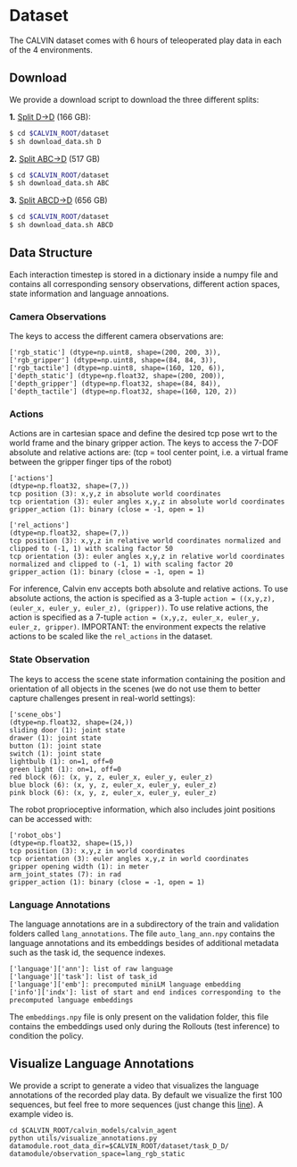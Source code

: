 # Dataset
The CALVIN dataset comes with 6 hours of teleoperated play data in each of the 4 environments.

## Download

We provide a download script to download the three different splits:

**1.** [Split D->D](http://calvin.cs.uni-freiburg.de/dataset/task_D_D.zip) (166 GB):
```bash
$ cd $CALVIN_ROOT/dataset
$ sh download_data.sh D
```
**2.** [Split ABC->D](http://calvin.cs.uni-freiburg.de/dataset/task_ABC_D.zip) (517 GB)
```bash
$ cd $CALVIN_ROOT/dataset
$ sh download_data.sh ABC
```
**3.** [Split ABCD->D](http://calvin.cs.uni-freiburg.de/dataset/task_ABCD_D.zip) (656 GB)
```bash
$ cd $CALVIN_ROOT/dataset
$ sh download_data.sh ABCD
```
## Data Structure
Each interaction timestep is stored in a dictionary inside a numpy file and contains all corresponding sensory observations, different action spaces, state information and language annoations.
### Camera Observations
The keys to access the different camera observations are:
```
['rgb_static'] (dtype=np.uint8, shape=(200, 200, 3)),
['rgb_gripper'] (dtype=np.uint8, shape=(84, 84, 3)),
['rgb_tactile'] (dtype=np.uint8, shape=(160, 120, 6)),
['depth_static'] (dtype=np.float32, shape=(200, 200)),
['depth_gripper'] (dtype=np.float32, shape=(84, 84)),
['depth_tactile'] (dtype=np.float32, shape=(160, 120, 2))
```
### Actions
Actions are in cartesian space and define the desired tcp pose wrt to the world frame and the binary gripper action.
The keys to access the 7-DOF absolute and relative actions are:
(tcp = tool center point, i.e. a virtual frame between the gripper finger tips of the robot)
```
['actions']
(dtype=np.float32, shape=(7,))
tcp position (3): x,y,z in absolute world coordinates
tcp orientation (3): euler angles x,y,z in absolute world coordinates
gripper_action (1): binary (close = -1, open = 1)

['rel_actions']
(dtype=np.float32, shape=(7,))
tcp position (3): x,y,z in relative world coordinates normalized and clipped to (-1, 1) with scaling factor 50
tcp orientation (3): euler angles x,y,z in relative world coordinates normalized and clipped to (-1, 1) with scaling factor 20
gripper_action (1): binary (close = -1, open = 1)
```
For inference, Calvin env accepts both absolute and relative actions. To use absolute actions, the action is specified as a 3-tuple
`action = ((x,y,z), (euler_x, euler_y, euler_z), (gripper))`. To use relative actions, the action is specified as a
7-tuple `action = (x,y,z, euler_x, euler_y, euler_z, gripper)`. IMPORTANT: the environment expects the relative actions
to be scaled like the `rel_actions` in the dataset.

### State Observation
The keys to access the scene state information containing the position and orientation of all objects in the scenes
(we do not use them to better capture challenges present in real-world settings):
```
['scene_obs']
(dtype=np.float32, shape=(24,))
sliding door (1): joint state
drawer (1): joint state
button (1): joint state
switch (1): joint state
lightbulb (1): on=1, off=0
green light (1): on=1, off=0
red block (6): (x, y, z, euler_x, euler_y, euler_z)
blue block (6): (x, y, z, euler_x, euler_y, euler_z)
pink block (6): (x, y, z, euler_x, euler_y, euler_z)
```
The robot proprioceptive information, which also includes joint positions can be accessed with:
```
['robot_obs']
(dtype=np.float32, shape=(15,))
tcp position (3): x,y,z in world coordinates
tcp orientation (3): euler angles x,y,z in world coordinates
gripper opening width (1): in meter
arm_joint_states (7): in rad
gripper_action (1): binary (close = -1, open = 1)
```
### Language Annotations
The language annotations are in a subdirectory of the train and validation folders called `lang_annotations`.
The file `auto_lang_ann.npy` contains the language annotations and its embeddings besides of additional metadata such as the task id, the sequence indexes.
```
['language']['ann']: list of raw language
['language']['task']: list of task_id
['language']['emb']: precomputed miniLM language embedding
['info']['indx']: list of start and end indices corresponding to the precomputed language embeddings
```
The `embeddings.npy` file is only present on the validation folder, this file contains the embeddings used only during the Rollouts (test inference) to condition the policy.

## Visualize Language Annotations
We provide a script to generate a video that visualizes the language annotations of the recorded play data.
By default we visualize the first 100 sequences, but feel free to more sequences (just change this [line](https://github.com/mees/calvin/blob/main/calvin_models/calvin_agent/utils/visualize_annotations.py#L57)).
A example video is.
```
cd $CALVIN_ROOT/calvin_models/calvin_agent
python utils/visualize_annotations.py datamodule.root_data_dir=$CALVIN_ROOT/dataset/task_D_D/ datamodule/observation_space=lang_rgb_static
```